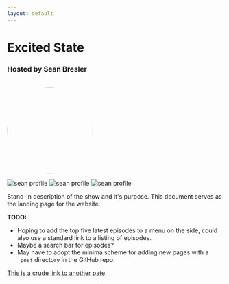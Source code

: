 ```yaml
---
layout: default
---
```


# Excited State
### Hosted by Sean Bresler

<br><img class="centered-and-cropped" width="200" height="200" style="border-radius:50%" src="{{site.profile | relative_url}}" >

![sean profile](assets/img/sean.jpeg)
![sean profile]('assets/img/sean.jpeg')
![sean profile]('greenkidneybean.github.io/excited-state/assets/img/sean.jpeg')

Stand-in description of the show and it's purpose.  This document serves as the landing page for the website.  

**TODO:**
* Hoping to add the top five latest episodes to a menu on the side, could also use a standard link to a listing of episodes.  
* Maybe a search bar for episodes?  
* May have to adopt the minima scheme for adding new pages with a `_post` directory in the GitHub repo.

[This is a crude link to another pate](./another-page.html).
